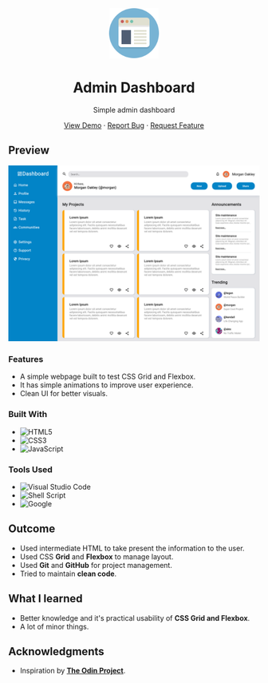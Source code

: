 <div align="center">
    <img alt="logo" src="./images/webpage-icon.png" style="height: 100px">
    <h1>Admin Dashboard </h1>
    <p>Simple admin dashboard</p>
    <p>
        <a href="https://jotafer19.github.io/admin-dashboard/" target="_blank" rel="noreferrer noopener">View Demo</a> · 
        <a href="https://github.com/jotafer19/admin-dashboard/issues" target="_blank" rel="noreferrer noopener">Report Bug</a> ·
        <a href="https://github.com/jotafer19/admin-dashboard/issues" target="_blank" rel="noreferrer noopener"> Request Feature</a>
    </p>
</div>

## Preview
<div style="text-align: center"><img alt="Project Preview" src="./images/preview_img.png"></div>


### Features

- A simple webpage built to test CSS Grid and Flexbox.
- It has simple animations to improve user experience.
- Clean UI for better visuals.

### Built With

- ![HTML5](https://img.shields.io/badge/html5-%23E34F26.svg?style=for-the-badge&logo=html5&logoColor=white)   
- ![CSS3](https://img.shields.io/badge/css3-%231572B6.svg?style=for-the-badge&logo=css3&logoColor=white)   
- ![JavaScript](https://img.shields.io/badge/javascript-%23323330.svg?style=for-the-badge&logo=javascript&logoColor=%23F7DF1E)

### Tools Used

- ![Visual Studio Code](https://img.shields.io/badge/Visual%20Studio%20Code-0078d7.svg?style=for-the-badge&logo=visual-studio-code&logoColor=white)
- ![Shell Script](https://img.shields.io/badge/Terminal-%23121011.svg?style=for-the-badge&logo=gnu-bash&logoColor=white)  
- ![Google](https://img.shields.io/badge/google-4285F4?style=for-the-badge&logo=google&logoColor=white)

## Outcome

* Used intermediate HTML to take present the information to the user.
* Used CSS **Grid** and **Flexbox** to manage layout.
* Used **Git** and **GitHub** for project management.
* Tried to maintain **clean code**.

## What I learned

* Better knowledge and it's practical usability of **CSS Grid and Flexbox**.
* A lot of minor things.

## Acknowledgments

* Inspiration by [**The Odin Project**](https://www.theodinproject.com/lessons/node-path-intermediate-html-and-css-admin-dashboard).